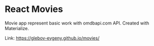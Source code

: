 # React Movies
Movie app represent basic work with omdbapi.com API. 
Created with Materialize.

Link: https://glebov-evgeny.github.io/movies/

